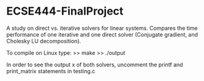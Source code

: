 # ECSE444-FinalProject

A study on direct vs. iterative solvers for linear systems.
Compares the time performance of one iterative and one direct solver (Conjugate gradient, and Cholesky LU decomposition).

To compile on Linux type:
    >> make
    >> ./output

In order to see the output x of both solvers, uncomment the printf and print_matrix statements in testing.c
